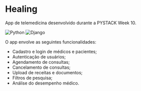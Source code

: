 # Healing

App de telemedicina desenvolvido durante a PYSTACK Week 10.   
  
![Python](https://img.shields.io/badge/python-3670A0?style=for-the-badge&logo=python&logoColor=ffdd54)    ![Django](https://img.shields.io/badge/django-%23092E20.svg?style=for-the-badge&logo=django&logoColor=white)   


O app envolve as seguintes funcionalidades:
- Cadastro e login de médicos e pacientes;
- Autenticação de usuários;
- Agendamento de consultas;
- Cancelamento de consultas;
- Upload de receitas e documentos;
- Filtros de pesquisa;
- Análise do desempenho médico.
